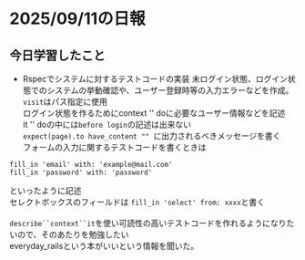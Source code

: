 # 2025/09/11の日報
## 今日学習したこと
* Rspecでシステムに対するテストコードの実装
未ログイン状態、ログイン状態でのシステムの挙動確認や、ユーザー登録時等の入力エラーなどを作成。<br>
`visit`はパス指定に使用<br>
ログイン状態を作るためにcontext '' doに必要なユーザー情報などを記述<br>
it '' doの中には`before login`の記述は出来ない<br>
`expect(page).to have_content "" `に出力されるべきメッセージを書く<br>
フォームの入力に関するテストコードを書くときは
```
fill_in 'email' with: 'example@mail.com'
fill_in 'password' with: 'password'
```
といったように記述<br>
セレクトボックスのフィールドは
`fill_in 'select' from: xxxx`と書く<br>
<br>
`describe``context``it`を使い可読性の高いテストコードを作れるようになりたいので、そのあたりを勉強したい<br>
everyday_railsという本がいいという情報を聞いた。<br>